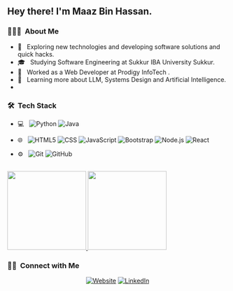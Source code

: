 
<h2> Hey there! I'm Maaz Bin Hassan.</h2>

<h3> 👨🏻‍💻 &nbsp;About Me </h3>

- 🤔 &nbsp; Exploring new technologies and developing software solutions and quick hacks.
- 🎓 &nbsp; Studying Software Engineering at Sukkur IBA University Sukkur.
- 💼 &nbsp; Worked as a Web Developer at Prodigy InfoTech .
- 🌱 &nbsp; Learning more about LLM, Systems Design and Artificial Intelligence.
-

<h3> 🛠 &nbsp;Tech Stack</h3>

- 💻 &nbsp;
  ![Python](https://img.shields.io/badge/-Python-333333?style=flat&logo=python)
  ![Java](https://img.shields.io/badge/-Java-333333?style=flat&logo=Java&logoColor=007396)

- 🌐 &nbsp;
  ![HTML5](https://img.shields.io/badge/-HTML5-333333?style=flat&logo=HTML5)
  ![CSS](https://img.shields.io/badge/-CSS-333333?style=flat&logo=CSS3&logoColor=1572B6)
  ![JavaScript](https://img.shields.io/badge/-JavaScript-333333?style=flat&logo=javascript)
  ![Bootstrap](https://img.shields.io/badge/-Bootstrap-333333?style=flat&logo=bootstrap&logoColor=563D7C)
  ![Node.js](https://img.shields.io/badge/-Node.js-333333?style=flat&logo=node.js)
  ![React](https://img.shields.io/badge/-React-333333?style=flat&logo=react)
- ⚙️ &nbsp;
  ![Git](https://img.shields.io/badge/-Git-333333?style=flat&logo=git)
  ![GitHub](https://img.shields.io/badge/-GitHub-333333?style=flat&logo=github)
<br/>

<a href="https://github.com/AVS1508">
  <img height="180em" src="https://github-readme-stats.vercel.app/api?username=maaz-bin-hassan&theme=buefy&show_icons=true" />
  <img height="180em" src="https://github-readme-stats.vercel.app/api/top-langs/?username=maaz-bin-hassan&theme=buefy&layout=compact" />
</a>

<br/>

<h3> 🤝🏻 &nbsp;Connect with Me </h3>

<p align="center">
<a href="https://portfolio-maaz-lyart.vercel.app/"><img alt="Website" src="https://img.shields.io/badge/Website-www.maazbinhassan.com-blue?style=flat-square&logo=google-chrome"></a>
<a href="https://www.linkedin.com/in/maaz-bin-hassan-5942002a9/"><img alt="LinkedIn" src="https://img.shields.io/badge/LinkedIn-Maaz%20Bin%20Hassan-blue?style=flat-square&logo=linkedin"></a>

</p>

